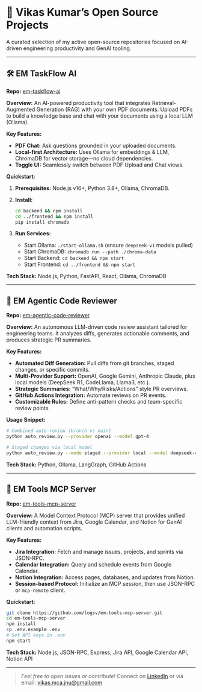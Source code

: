 # 🚀 Vikas Kumar’s Open Source Projects

A curated selection of my active open-source repositories focused on AI-driven engineering productivity and GenAI tooling.

---

## 🛠️ EM TaskFlow AI

**Repo:** [em-taskflow-ai](https://github.com/logsv/em-taskflow-ai)

**Overview:**
An AI-powered productivity tool that integrates Retrieval-Augmented Generation (RAG) with your own PDF documents. Upload PDFs to build a knowledge base and chat with your documents using a local LLM (Ollama).

**Key Features:**

* **PDF Chat:** Ask questions grounded in your uploaded documents.
* **Local-first Architecture:** Uses Ollama for embeddings & LLM, ChromaDB for vector storage—no cloud dependencies.
* **Toggle UI:** Seamlessly switch between PDF Upload and Chat views.

**Quickstart:**

1. **Prerequisites:** Node.js v16+, Python 3.8+, Ollama, ChromaDB.
2. **Install:**

   ```bash
   cd backend && npm install
   cd ../frontend && npm install
   pip install chromadb
   ```
3. **Run Services:**

   * Start Ollama: `./start-ollama.sh` (ensure `deepseek-v1` models pulled)
   * Start ChromaDB: `chromadb run --path ./chroma-data`
   * Start Backend: `cd backend && npm start`
   * Start Frontend: `cd ../frontend && npm start`

**Tech Stack:** Node.js, Python, FastAPI, React, Ollama, ChromaDB

---

## 🤖 EM Agentic Code Reviewer

**Repo:** [em-agentic-code-reviewer](https://github.com/logsv/em-agentic-code-reviewer)

**Overview:**
An autonomous LLM-driven code review assistant tailored for engineering teams. It analyzes diffs, generates actionable comments, and produces strategic PR summaries.

**Key Features:**

* **Automated Diff Generation:** Pull diffs from git branches, staged changes, or specific commits.
* **Multi-Provider Support:** OpenAI, Google Gemini, Anthropic Claude, plus local models (DeepSeek R1, CodeLlama, Llama3, etc.).
* **Strategic Summaries:** “What/Why/Risks/Actions” style PR overviews.
* **GitHub Actions Integration:** Automate reviews on PR events.
* **Customizable Rules:** Define anti-pattern checks and team-specific review points.

**Usage Snippet:**

```bash
# Combined auto-review (branch vs main)
python auto_review.py --provider openai --model gpt-4

# Staged changes via local model
python auto_review.py --mode staged --provider local --model deepseek-r1
```

**Tech Stack:** Python, Ollama, LangGraph, GitHub Actions

---

## 🔗 EM Tools MCP Server

**Repo:** [em-tools-mcp-server](https://github.com/logsv/em-tools-mcp-server)

**Overview:**
A Model Context Protocol (MCP) server that provides unified LLM-friendly context from Jira, Google Calendar, and Notion for GenAI clients and automation scripts.

**Key Features:**

* **Jira Integration:** Fetch and manage issues, projects, and sprints via JSON-RPC.
* **Calendar Integration:** Query and schedule events from Google Calendar.
* **Notion Integration:** Access pages, databases, and updates from Notion.
* **Session-based Protocol:** Initialize an MCP session, then use JSON-RPC or `mcp-remote` client.

**Quickstart:**

```bash
git clone https://github.com/logsv/em-tools-mcp-server.git
cd em-tools-mcp-server
npm install
cp .env.example .env
# Set API keys in .env
npm start
```

**Tech Stack:** Node.js, JSON-RPC, Express, Jira API, Google Calendar API, Notion API

---

> *Feel free to open issues or contribute!*
> Connect on [LinkedIn](https://www.linkedin.com/in/logsv/) or via email: [vikas.mca.jnu@gmail.com](mailto:vikas.mca.jnu@gmail.com)
